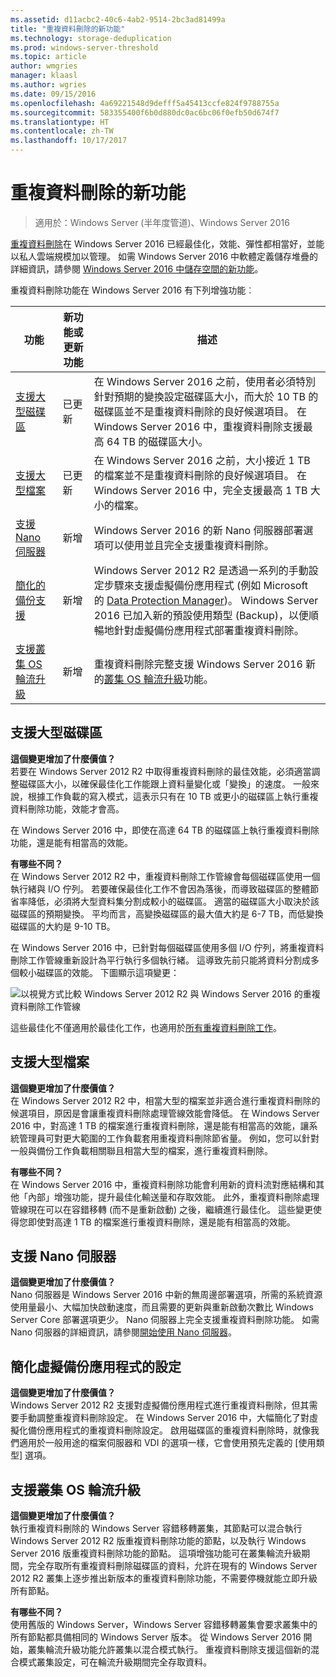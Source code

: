```yaml
---
ms.assetid: d11acbc2-40c6-4ab2-9514-2bc3ad81499a
title: "重複資料刪除的新功能"
ms.technology: storage-deduplication
ms.prod: windows-server-threshold
ms.topic: article
author: wmgries
manager: klaasl
ms.author: wgries
ms.date: 09/15/2016
ms.openlocfilehash: 4a69221548d9defff5a45413ccfe824f9788755a
ms.sourcegitcommit: 583355400f6b0d880dc0ac6bc06f0efb50d674f7
ms.translationtype: HT
ms.contentlocale: zh-TW
ms.lasthandoff: 10/17/2017
---
```

# <a name="whats-new-in-data-deduplication"></a>重複資料刪除的新功能

> 適用於：Windows Server (半年度管道)、Windows Server 2016

[重複資料刪除](overview.md)在 Windows Server 2016 已經最佳化，效能、彈性都相當好，並能以私人雲端規模加以管理。 如需 Windows Server 2016 中軟體定義儲存堆疊的詳細資訊，請參閱 [Windows Server 2016 中儲存空間的新功能](../whats-new-in-storage.md)。

重複資料刪除功能在 Windows Server 2016 有下列增強功能︰

| 功能 | 新功能或更新功能 | 描述 |
|---------------|----------------|-------------|
| [支援大型磁碟區](whats-new.md#large-volume-support) | 已更新 | 在 Windows Server 2016 之前，使用者必須特別針對預期的變換設定磁碟區大小，而大於 10 TB 的磁碟區並不是重複資料刪除的良好候選項目。 在 Windows Server 2016 中，重複資料刪除支援最高 64 TB 的磁碟區大小。 |
| [支援大型檔案](whats-new.md#large-file-support) | 已更新 | 在 Windows Server 2016 之前，大小接近 1 TB 的檔案並不是重複資料刪除的良好候選項目。 在 Windows Server 2016 中，完全支援最高 1 TB 大小的檔案。 |
| [支援 Nano 伺服器](whats-new.md#nano-server-support) | 新增 | Windows Server 2016 的新 Nano 伺服器部署選項可以使用並且完全支援重複資料刪除。 |
| [簡化的備份支援](whats-new.md#simple-backup-support) | 新增 | Windows Server 2012 R2 是透過一系列的手動設定步驟來支援虛擬備份應用程式 (例如 Microsoft 的 [Data Protection Manager](https://technet.microsoft.com/library/hh758173.aspx))。 Windows Server 2016 已加入新的預設使用類型 (Backup)，以便順暢地針對虛擬備份應用程式部署重複資料刪除。|
| [支援叢集 OS 輪流升級](whats-new.md#cluster-upgrade-support) | 新增 | 重複資料刪除完整支援 Windows Server 2016 新的[叢集 OS 輪流升級](../..//failover-clustering/cluster-operating-system-rolling-upgrade.md)功能。 |

## <a name="large-volume-support"></a>支援大型磁碟區

**這個變更增加了什麼價值？**  
若要在 Windows Server 2012 R2 中取得重複資料刪除的最佳效能，必須適當調整磁碟區大小，以確保最佳化工作能跟上資料量變化或「變換」的速度。 一般來說，根據工作負載的寫入模式，這表示只有在 10 TB 或更小的磁碟區上執行重複資料刪除功能，效能才會高。

在 Windows Server 2016 中，即使在高達 64 TB 的磁碟區上執行重複資料刪除功能，還是能有相當高的效能。

**有哪些不同？**  
在 Windows Server 2012 R2 中，重複資料刪除工作管線會每個磁碟區使用一個執行緒與 I/O 佇列。 若要確保最佳化工作不會因為落後，而導致磁碟區的整體節省率降低，必須將大型資料集分割成較小的磁碟區。 適當的磁碟區大小取決於該磁碟區的預期變換。 平均而言，高變換磁碟區的最大值大約是 6-7 TB，而低變換磁碟區的大約是 9-10 TB。

在 Windows Server 2016 中，已針對每個磁碟區使用多個 I/O 佇列，將重複資料刪除工作管線重新設計為平行執行多個執行緒。 這導致先前只能將資料分割成多個較小磁碟區的效能。 下圖顯示這項變更：

![以視覺方式比較 Windows Server 2012 R2 與 Windows Server 2016 的重複資料刪除工作管線](media/server-2016-dedup-job-pipeline.png)

這些最佳化不僅適用於最佳化工作，也適用於[所有重複資料刪除工作](understand.md#job-info)。

## <a name="large-file-support"></a>支援大型檔案
**這個變更增加了什麼價值？**  
在 Windows Server 2012 R2 中，相當大型的檔案並非適合進行重複資料刪除的候選項目，原因是會讓重複資料刪除處理管線效能會降低。 在 Windows Server 2016 中，對高達 1 TB 的檔案進行重複資料刪除，還是能有相當高的效能，讓系統管理員可對更大範圍的工作負載套用重複資料刪除節省量。 例如，您可以針對一般與備份工作負載相關聯且相當大型的檔案，進行重複資料刪除。

**有哪些不同？**  
在 Windows Server 2016 中，重複資料刪除功能會利用新的資料流對應結構和其他「內部」增強功能，提升最佳化輸送量和存取效能。 此外，重複資料刪除處理管線現在可以在容錯移轉 (而不是重新啟動) 之後，繼續進行最佳化。 這些變更使得您即使對高達 1 TB 的檔案進行重複資料刪除，還是能有相當高的效能。

## <a name="nano-server-support"></a>支援 Nano 伺服器
**這個變更增加了什麼價值？**  
Nano 伺服器是 Windows Server 2016 中新的無周邊部署選項，所需的系統資源使用量最小、大幅加快啟動速度，而且需要的更新與重新啟動次數比 Windows Server Core 部署選項更少。 Nano 伺服器上完全支援重複資料刪除功能。 如需 Nano 伺服器的詳細資訊，請參閱[開始使用 Nano 伺服器](../../get-started/getting-started-with-nano-server.md)。

## <a name="simple-backup-support">簡化虛擬備份應用程式的設定</a>
**這個變更增加了什麼價值？**  
Windows Server 2012 R2 支援對虛擬備份應用程式進行重複資料刪除，但其需要手動調整重複資料刪除設定。 在 Windows Server 2016 中，大幅簡化了對虛擬化備份應用程式的重複資料刪除設定。 啟用磁碟區的重複資料刪除時，就像我們適用於一般用途的檔案伺服器和 VDI 的選項一樣，它會使用預先定義的 [使用類型] 選項。

## <a name="cluster-upgrade-support">支援叢集 OS 輪流升級</a>
**這個變更增加了什麼價值？**  
執行重複資料刪除的 Windows Server 容錯移轉叢集，其節點可以混合執行 Windows Server 2012 R2 版重複資料刪除功能的節點，以及執行 Windows Server 2016 版重複資料刪除功能的節點。 這項增強功能可在叢集輪流升級期間，完全存取所有重複資料刪除磁碟區的資料，允許在現有的 Windows Server 2012 R2 叢集上逐步推出新版本的重複資料刪除功能，不需要停機就能立即升級所有節點。

**有哪些不同？**<br />
使用舊版的 Windows Server，Windows Server 容錯移轉叢集會要求叢集中的所有節點都具備相同的 Windows Server 版本。 從 Windows Server 2016 開始，叢集輪流升級功能允許叢集以混合模式執行。 重複資料刪除支援這個新的混合模式叢集設定，可在輪流升級期間完全存取資料。
